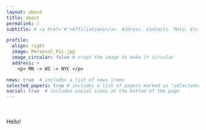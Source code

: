 ```yaml
---
layout: about
title: about
permalink: /
subtitle: # <a href='#'>Affiliations</a>. Address. Contacts. Moto. Etc.0

profile:
  align: right
  image: Personal_Pic.jpg
  image_circular: false # crops the image to make it circular
  address: >
    <p> MN -> WI -> NYC </p>

news: true  # includes a list of news items
selected_papers: true # includes a list of papers marked as "selected={true}"
social: true  # includes social icons at the bottom of the page
---
```


<br><br>
Hello! 

